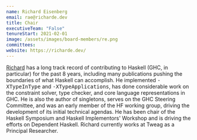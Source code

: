 ```yaml
---
name: Richard Eisenberg
email: rae@richarde.dev
title: Chair
executiveTeam: "False"
tenureStart: 2021-02-01
image: /assets/images/board-members/re.png
committees:
website: https://richarde.dev/
---
```

[Richard](https://richarde.dev/) has a long track record of contributing to Haskell (GHC, in particular) for the past 8 years, including many publications pushing the boundaries of what Haskell can accomplish. He implemented <tt>-XTypeInType</tt> and <tt>-XTypeApplications</tt>, has done considerable work on the constraint solver, type checker, and core language representations in GHC. He is also the author of singletons, serves on the GHC Steering Committee, and was an early member of the HF working group, driving the development of its initial technical agendas. He has been chair of the Haskell Symposium and Haskell Implementors' Workshop and is driving the efforts on Dependent Haskell. Richard currently works at Tweag as a Principal Researcher.
